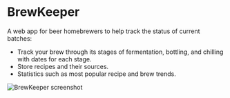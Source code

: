 ﻿# BrewKeeper

A web app for beer homebrewers to help track the status of current batches:

- Track your brew through its stages of fermentation, bottling, and chilling with dates for each stage.
- Store recipes and their sources.
- Statistics such as most popular recipe and brew trends.

![BrewKeeper screenshot](https://raw.githubusercontent.com/Cynicollision/BrewKeeper/master/screenshot.png)
